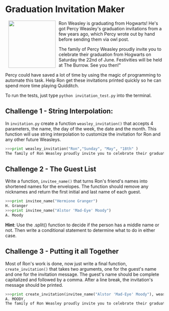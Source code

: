 # Graduation Invitation Maker
<img src="https://s3.amazonaws.com/after-school-assets/weasley.jpg" width="150" align="left" hspace="10">
Ron Weasley is graduating from Hogwarts! He's got Percy Weasley's graduation invitations from a few years ago, which Percy wrote out by hand before sending them via owl post.

The family of Percy Weasley proudly invite you to celebrate their graduation from Hogwarts on Saturday the 22nd of June. Festivities will be held at The Burrow. See you then!"

Percy could have saved a lot of time by using the magic of programming to automate this task. Help Ron get these invitations printed quickly so he can spend more time playing Quidditch.

To run the tests, just type `python invitation_test.py` into the terminal.

## Challenge 1 - String Interpolation:
In `invitation.py` create a function `weasley_invitation()` that accepts 4 parameters, the name, the day of the week, the date and the month.  This function will use string interpolation to customize the invitation for Ron and any other future Weasleys.

```python
>>>print weasley_invitation("Ron","Sunday", "May", "18th" )
The family of Ron Weasley proudly invite you to celebrate their graduation from Hogwarts on Sunday the May of 18th. Festivities will be held at The Burrow. See you then!

```

## Challenge 2 - The Guest List
Write a function, `invitee_name()` that turns Ron's friend's names into shortened names for the envelopes. The function should remove any nicknames and return the first initial and last name of each guest.

```python
>>>print invitee_name("Hermione Granger")
H. Granger
>>>print invitee_name("Alstor 'Mad-Eye' Moody")
A. Moody
```
**Hint**: Use the .split() function to decide if the person has a middle name or not. Then write a conditional statement to determine what to do in either case.

## Challenge 3 - Putting it all Together
Most of Ron's work is done, now just write a final function, `create_invitation()` that takes two arguments, one for the guest's name and one for the invitation message. The guest's name should be complete capitalized and followed by a comma. After a line break, the invitation's message should be printed.

```python
>>>print create_invitation(invitee_name("Alstor 'Mad-Eye' Moody"), weasley_invitation("Ron","Sunday", "May", "18th" ))
A. MOODY,
The family of Ron Weasley proudly invite you to celebrate their graduation from Hogwarts on Sunday the May of 18th. Festivities will be held at The Burrow. See you then!
```

